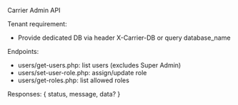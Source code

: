 Carrier Admin API

Tenant requirement:
- Provide dedicated DB via header X-Carrier-DB or query database_name

Endpoints:
- users/get-users.php: list users (excludes Super Admin)
- users/set-user-role.php: assign/update role
- users/get-roles.php: list allowed roles

Responses: { status, message, data? }

